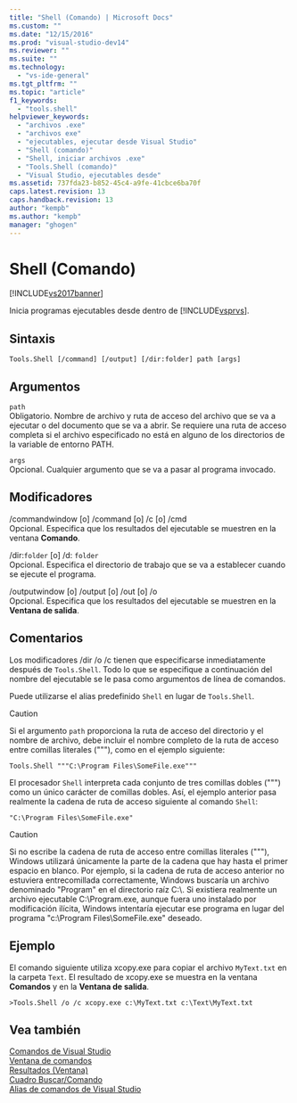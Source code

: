 ```yaml
---
title: "Shell (Comando) | Microsoft Docs"
ms.custom: ""
ms.date: "12/15/2016"
ms.prod: "visual-studio-dev14"
ms.reviewer: ""
ms.suite: ""
ms.technology: 
  - "vs-ide-general"
ms.tgt_pltfrm: ""
ms.topic: "article"
f1_keywords: 
  - "tools.shell"
helpviewer_keywords: 
  - "archivos .exe"
  - "archivos exe"
  - "ejecutables, ejecutar desde Visual Studio"
  - "Shell (comando)"
  - "Shell, iniciar archivos .exe"
  - "Tools.Shell (comando)"
  - "Visual Studio, ejecutables desde"
ms.assetid: 737fda23-b852-45c4-a9fe-41cbce6ba70f
caps.latest.revision: 13
caps.handback.revision: 13
author: "kempb"
ms.author: "kempb"
manager: "ghogen"
---
```

# Shell (Comando)
[!INCLUDE[vs2017banner](../../code-quality/includes/vs2017banner.md)]

Inicia programas ejecutables desde dentro de [!INCLUDE[vsprvs](../../code-quality/includes/vsprvs_md.md)].  
  
## Sintaxis  
  
```  
Tools.Shell [/command] [/output] [/dir:folder] path [args]  
```  
  
## Argumentos  
 `path`  
 Obligatorio.  Nombre de archivo y ruta de acceso del archivo que se va a ejecutar o del documento que se va a abrir.  Se requiere una ruta de acceso completa si el archivo especificado no está en alguno de los directorios de la variable de entorno PATH.  
  
 `args`  
 Opcional.  Cualquier argumento que se va a pasar al programa invocado.  
  
## Modificadores  
 \/commandwindow \[o\] \/command \[o\] \/c \[o\] \/cmd  
 Opcional.  Especifica que los resultados del ejecutable se muestren en la ventana **Comando**.  
  
 \/dir:`folder` \[o\] \/d: `folder`  
 Opcional.  Especifica el directorio de trabajo que se va a establecer cuando se ejecute el programa.  
  
 \/outputwindow \[o\] \/output \[o\] \/out \[o\] \/o  
 Opcional.  Especifica que los resultados del ejecutable se muestren en la **Ventana de salida**.  
  
## Comentarios  
 Los modificadores \/dir \/o \/c tienen que especificarse inmediatamente después de `Tools.Shell`.  Todo lo que se especifique a continuación del nombre del ejecutable se le pasa como argumentos de línea de comandos.  
  
 Puede utilizarse el alias predefinido `Shell` en lugar de `Tools.Shell`.  
  
> [!CAUTION]
>  Si el argumento `path` proporciona la ruta de acceso del directorio y el nombre de archivo, debe incluir el nombre completo de la ruta de acceso entre comillas literales \("""\), como en el ejemplo siguiente:  
  
```  
Tools.Shell """C:\Program Files\SomeFile.exe"""  
```  
  
 El procesador `Shell` interpreta cada conjunto de tres comillas dobles \("""\) como un único carácter de comillas dobles.  Así, el ejemplo anterior pasa realmente la cadena de ruta de acceso siguiente al comando `Shell`:  
  
```  
"C:\Program Files\SomeFile.exe"  
```  
  
> [!CAUTION]
>  Si no escribe la cadena de ruta de acceso entre comillas literales \("""\), Windows utilizará únicamente la parte de la cadena que hay hasta el primer espacio en blanco.  Por ejemplo, si la cadena de ruta de acceso anterior no estuviera entrecomillada correctamente, Windows buscaría un archivo denominado "Program" en el directorio raíz C:\\.  Si existiera realmente un archivo ejecutable C:\\Program.exe, aunque fuera uno instalado por modificación ilícita, Windows intentaría ejecutar ese programa en lugar del programa "c:\\Program Files\\SomeFile.exe" deseado.  
  
## Ejemplo  
 El comando siguiente utiliza xcopy.exe para copiar el archivo `MyText.txt` en la carpeta `Text`.  El resultado de xcopy.exe se muestra en la ventana **Comandos** y en la **Ventana de salida**.  
  
```  
>Tools.Shell /o /c xcopy.exe c:\MyText.txt c:\Text\MyText.txt  
```  
  
## Vea también  
 [Comandos de Visual Studio](../../ide/reference/visual-studio-commands.md)   
 [Ventana de comandos](../../ide/reference/command-window.md)   
 [Resultados \(Ventana\)](../../ide/reference/output-window.md)   
 [Cuadro Buscar\/Comando](../../ide/find-command-box.md)   
 [Alias de comandos de Visual Studio](../../ide/reference/visual-studio-command-aliases.md)